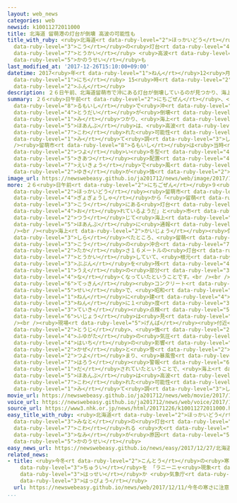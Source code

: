 ```yaml
---
layout: web_news
categories: web
newsid: k10011272011000
title: 北海道 留萌港の灯台が倒壊 高波の可能性も
title_with_ruby: <ruby>北海道<rt data-ruby-level="2">ほっかいどう</rt></ruby> <ruby>留萌<rt data-ruby-level="8">るもい</rt></ruby><ruby>港<rt
  data-ruby-level="3">こう</rt></ruby>の<ruby>灯台<rt data-ruby-level="4">とうだい</rt></ruby>が<ruby>倒壊<rt
  data-ruby-level="7">とうかい</rt></ruby> <ruby>高波<rt data-ruby-level="3">たかなみ</rt></ruby>の<ruby>可能性<rt
  data-ruby-level="5">かのうせい</rt></ruby>も
last_modified_at: '2017-12-26T15:10:00+09:00'
datetime: 2017<ruby>年<rt data-ruby-level="1">ねん</rt></ruby>12<ruby>月<rt data-ruby-level="1">がつ</rt></ruby>26<ruby>日<rt
  data-ruby-level="1">にち</rt></ruby> 15<ruby>時<rt data-ruby-level="2">じ</rt></ruby>10<ruby>分<rt
  data-ruby-level="2">ふん</rt></ruby>
description: ２６日午前、北海道留萌市で沖にある灯台が倒壊しているのが見つかり、海上保安部は、高波で壊れた可能性もあると見て調べています。<br />留萌市は当時、強い冬型の気圧配置の影響で風と雪が強まっていました。
summary: ２６<ruby>日午前<rt data-ruby-level="2">にちごぜん</rt></ruby>、<ruby>北海道<rt data-ruby-level="2">ほっかいどう</rt></ruby><ruby>留萌市<rt
  data-ruby-level="8">るもいし</rt></ruby>で<ruby>沖<rt data-ruby-level="7">おき</rt></ruby>にある<ruby>灯台<rt
  data-ruby-level="4">とうだい</rt></ruby>が<ruby>倒壊<rt data-ruby-level="7">とうかい</rt></ruby>しているのが<ruby>見<rt
  data-ruby-level="1">み</rt></ruby>つかり、<ruby>海上<rt data-ruby-level="2">かいじょう</rt></ruby><ruby>保安部<rt
  data-ruby-level="5">ほあんぶ</rt></ruby>は、<ruby>高波<rt data-ruby-level="3">たかなみ</rt></ruby>で<ruby>壊<rt
  data-ruby-level="7">こわ</rt></ruby>れた<ruby>可能性<rt data-ruby-level="5">かのうせい</rt></ruby>もあると<ruby>見<rt
  data-ruby-level="1">み</rt></ruby>て<ruby>調<rt data-ruby-level="3">しら</rt></ruby>べています。<br
  /><ruby>留萌市<rt data-ruby-level="8">るもいし</rt></ruby>は<ruby>当時<rt data-ruby-level="2">とうじ</rt></ruby>、<ruby>強<rt
  data-ruby-level="2">つよ</rt></ruby>い<ruby>冬型<rt data-ruby-level="4">ふゆがた</rt></ruby>の<ruby>気圧<rt
  data-ruby-level="5">きあつ</rt></ruby><ruby>配置<rt data-ruby-level="4">はいち</rt></ruby>の<ruby>影響<rt
  data-ruby-level="7">えいきょう</rt></ruby>で<ruby>風<rt data-ruby-level="2">かぜ</rt></ruby>と<ruby>雪<rt
  data-ruby-level="2">ゆき</rt></ruby>が<ruby>強<rt data-ruby-level="2">つよ</rt></ruby>まっていました。
image_url: https://newswebeasy.github.io/ja201712/news/web/image/2017/12/26/K10011272011_1712261524_1712261525_01_02.jpg
more: ２６<ruby>日午前<rt data-ruby-level="2">にちごぜん</rt></ruby>９<ruby>時半<rt data-ruby-level="2">じはん</rt></ruby>ごろ、<ruby>北海道<rt
  data-ruby-level="2">ほっかいどう</rt></ruby><ruby>留萌市<rt data-ruby-level="8">るもいし</rt></ruby>の<ruby>漁業者<rt
  data-ruby-level="4">ぎょぎょうしゃ</rt></ruby>から「<ruby>留萌<rt data-ruby-level="8">るもい</rt></ruby><ruby>港<rt
  data-ruby-level="3">こう</rt></ruby>にある<ruby>灯台<rt data-ruby-level="4">とうだい</rt></ruby>が<ruby>折<rt
  data-ruby-level="4">お</rt></ruby>れているようだ」と<ruby>市<rt data-ruby-level="2">し</rt></ruby>を<ruby>通<rt
  data-ruby-level="2">つう</rt></ruby>じて<ruby>海上<rt data-ruby-level="2">かいじょう</rt></ruby><ruby>保安部<rt
  data-ruby-level="5">ほあんぶ</rt></ruby>に<ruby>通報<rt data-ruby-level="5">つうほう</rt></ruby>がありました。<br
  /><br /><ruby>海上<rt data-ruby-level="2">かいじょう</rt></ruby><ruby>保安部<rt data-ruby-level="5">ほあんぶ</rt></ruby>が<ruby>調<rt
  data-ruby-level="3">しら</rt></ruby>べたところ、<ruby>留萌<rt data-ruby-level="8">るもい</rt></ruby><ruby>港<rt
  data-ruby-level="3">こう</rt></ruby>の<ruby>沖合<rt data-ruby-level="7">おきあい</rt></ruby>およそ１．５キロにある、<ruby>高<rt
  data-ruby-level="2">たか</rt></ruby>さ１６メートルの<ruby>灯台<rt data-ruby-level="4">とうだい</rt></ruby>が<ruby>倒壊<rt
  data-ruby-level="7">とうかい</rt></ruby>していて、<ruby>根元<rt data-ruby-level="3">ねもと</rt></ruby>からおよそ３メートルの<ruby>部分<rt
  data-ruby-level="3">ぶぶん</rt></ruby>を<ruby>残<rt data-ruby-level="4">のこ</rt></ruby>して、<ruby>上<rt
  data-ruby-level="1">うえ</rt></ruby>の<ruby>部分<rt data-ruby-level="3">ぶぶん</rt></ruby>が<ruby>無<rt
  data-ruby-level="4">な</rt></ruby>くなっていたということです。<br /><br /><ruby>灯台<rt data-ruby-level="4">とうだい</rt></ruby>は<ruby>鉄筋<rt
  data-ruby-level="6">てっきん</rt></ruby><ruby>コンクリート<rt data-ruby-level="5">こんくりーと</rt></ruby><ruby>製<rt
  data-ruby-level="5">せい</rt></ruby>で、<ruby>昭和<rt data-ruby-level="3">しょうわ</rt></ruby>５０<ruby>年<rt
  data-ruby-level="1">ねん</rt></ruby>に<ruby>建<rt data-ruby-level="4">た</rt></ruby>てられたものだということで、<ruby>年<rt
  data-ruby-level="3">ねん</rt></ruby>に１<ruby>度<rt data-ruby-level="3">ど</rt></ruby>の<ruby>定期<rt
  data-ruby-level="3">ていき</rt></ruby><ruby>点検<rt data-ruby-level="5">てんけん</rt></ruby>では<ruby>異常<rt
  data-ruby-level="6">いじょう</rt></ruby>は<ruby>見<rt data-ruby-level="1">み</rt></ruby>つかっていなかったということです。<br
  /><br /><ruby>現場<rt data-ruby-level="5">げんば</rt></ruby><ruby>付近<rt data-ruby-level="4">ふきん</rt></ruby>では<ruby>当時<rt
  data-ruby-level="2">とうじ</rt></ruby>、<ruby>強<rt data-ruby-level="2">つよ</rt></ruby>い<ruby>冬型<rt
  data-ruby-level="4">ふゆがた</rt></ruby>の<ruby>気圧<rt data-ruby-level="5">きあつ</rt></ruby><ruby>配置<rt
  data-ruby-level="4">はいち</rt></ruby>の<ruby>影響<rt data-ruby-level="7">えいきょう</rt></ruby>で<ruby>風<rt
  data-ruby-level="2">かぜ</rt></ruby>と<ruby>雪<rt data-ruby-level="2">ゆき</rt></ruby>が<ruby>強<rt
  data-ruby-level="2">つよ</rt></ruby>まり、<ruby>暴風雪<rt data-ruby-level="5">ぼうふうせつ</rt></ruby>と<ruby>波浪<rt
  data-ruby-level="7">はろう</rt></ruby><ruby>警報<rt data-ruby-level="6">けいほう</rt></ruby>が<ruby>出<rt
  data-ruby-level="1">だ</rt></ruby>されていたということで、<ruby>海上<rt data-ruby-level="2">かいじょう</rt></ruby><ruby>保安部<rt
  data-ruby-level="5">ほあんぶ</rt></ruby>は<ruby>高波<rt data-ruby-level="3">たかなみ</rt></ruby>で<ruby>壊<rt
  data-ruby-level="7">こわ</rt></ruby>れた<ruby>可能性<rt data-ruby-level="5">かのうせい</rt></ruby>もあると<ruby>見<rt
  data-ruby-level="1">み</rt></ruby>て<ruby>調<rt data-ruby-level="3">しら</rt></ruby>べています。
movie_url: https://newswebeasy.github.io/ja201712/news/web/movie/2017/12/26/k10011272011_201712261703_201712261705.mp4
voice_url: https://newswebeasy.github.io/ja201712/news/web/voice/2017/12/26/k10011272011_201712261703_201712261705.mp3
source_url: https://www3.nhk.or.jp/news/html/20171226/k10011272011000.html
easy_title_with_ruby: <ruby>北海道<rt data-ruby-level="2">ほっかいどう</rt></ruby> <ruby>港<rt
  data-ruby-level="3">みなと</rt></ruby>の<ruby>灯台<rt data-ruby-level="4">とうだい</rt></ruby>が<ruby>壊<rt
  data-ruby-level="7">こわ</rt></ruby>れる <ruby>大<rt data-ruby-level="1">おお</rt></ruby>きな<ruby>波<rt
  data-ruby-level="3">なみ</rt></ruby>が<ruby>原因<rt data-ruby-level="5">げんいん</rt></ruby>の<ruby>可能性<rt
  data-ruby-level="5">かのうせい</rt></ruby>
easy_news_url: https://newswebeasy.github.io/news/easy/2017/12/27/北海道-港の灯台が壊れる-大きな波が原因の可能性
related_news:
- title: <ruby>今冬<rt data-ruby-level="2">こんとう</rt></ruby>の<ruby>寒<rt data-ruby-level="3">さむ</rt></ruby>さに<ruby>注意<rt
    data-ruby-level="3">ちゅうい</rt></ruby>を 「ラニーニャ<ruby>現象<rt data-ruby-level="5">げんしょう</rt></ruby>」<ruby>発生<rt
    data-ruby-level="3">はっせい</rt></ruby>か <ruby>気象庁<rt data-ruby-level="6">きしょうちょう</rt></ruby><ruby>発表<rt
    data-ruby-level="3">はっぴょう</rt></ruby>
  url: https://newswebeasy.github.io/news/web/2017/12/11/今冬の寒さに注意を-ラニーニャ現象発生か-気象庁発表
...
```

